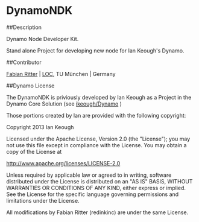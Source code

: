 DynamoNDK
=========

##Description

Dynamo Node Developer Kit.

Stand alone Project for developing new node for Ian Keough's Dynamo.

##Contributor

[Fabian Ritter](htpps://github.com/redinkinc) | [LOC](http://www.loc.tum.de), TU München | Germany

##Dynamo License

The DynamoNDK is priviously developed by Ian Keough as a Project in the Dynamo Core Solution (see 
[ikeough/Dynamo](https://github.com/ikeough/Dynamo) )

Those portions created by Ian are provided with the following copyright:

Copyright 2013 Ian Keough

Licensed under the Apache License, Version 2.0 (the "License"); you may not use this file except in compliance with the License. You may obtain a copy of the License at

http://www.apache.org/licenses/LICENSE-2.0

Unless required by applicable law or agreed to in writing, software distributed under the License is distributed on an "AS IS" BASIS, WITHOUT WARRANTIES OR CONDITIONS OF ANY KIND, either express or implied. See the License for the specific language governing permissions and limitations under the License.

All modifications by Fabian Ritter (redinkinc) are under the same License.
